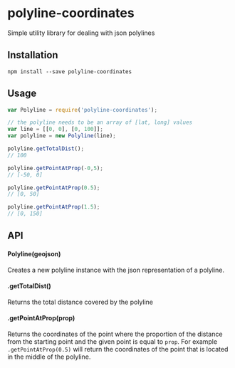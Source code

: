 # polyline-coordinates
Simple utility library for dealing with json polylines

## Installation
```npm install --save polyline-coordinates```

## Usage
```js
var Polyline = require('polyline-coordinates');

// the polyline needs to be an array of [lat, long] values
var line = [[0, 0], [0, 100]];
var polyline = new Polyline(line);

polyline.getTotalDist();
// 100

polyline.getPointAtProp(-0,5);
// [-50, 0]

polyline.getPointAtProp(0.5);
// [0, 50]

polyline.getPointAtProp(1.5);
// [0, 150]
```

## API
#### Polyline(geojson)
Creates a new polyline instance with the json representation of a polyline.

#### .getTotalDist()
Returns the total distance covered by the polyline

#### .getPointAtProp(prop)
Returns the coordinates of the point where the proportion of 
the distance from the starting point and the given point is equal to `prop`.
For example `.getPointAtProp(0.5)` will return the coordinates of the point
that is located in the middle of the polyline.
